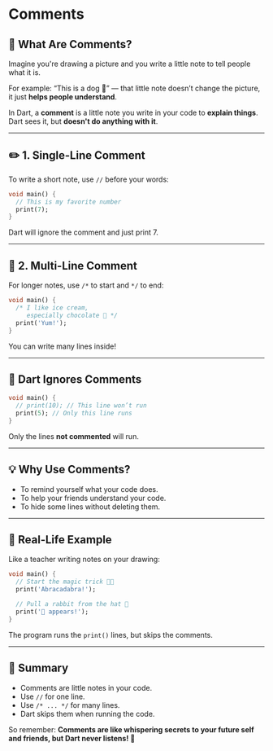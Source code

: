 # Comments

## 💬 What Are Comments?

Imagine you're drawing a picture and you write a little note to tell people what it is.

For example: “This is a dog 🐶” — that little note doesn’t change the picture, it just **helps people understand**.

In Dart, a **comment** is a little note you write in your code to **explain things**. Dart sees it, but **doesn't do
anything with it**.

---

## ✏️ 1. Single-Line Comment

To write a short note, use `//` before your words:

```dart
void main() {
  // This is my favorite number
  print(7);
}
```

Dart will ignore the comment and just print 7.

---

## 📄 2. Multi-Line Comment

For longer notes, use `/*` to start and `*/` to end:

```dart
void main() {
  /* I like ice cream,
     especially chocolate 🍫 */
  print('Yum!');
}
```

You can write many lines inside!

---

## 🤖 Dart Ignores Comments

```dart
void main() {
  // print(10); // This line won’t run
  print(5); // Only this line runs
}
```

Only the lines **not commented** will run.

---

## 💡 Why Use Comments?

- To remind yourself what your code does.
- To help your friends understand your code.
- To hide some lines without deleting them.

---

## 🎨 Real-Life Example

Like a teacher writing notes on your drawing:

```dart
void main() {
  // Start the magic trick 🎩✨
  print('Abracadabra!');

  // Pull a rabbit from the hat 🐇
  print('🐇 appears!');
}
```

The program runs the `print()` lines, but skips the comments.

---

## 🧁 Summary

- Comments are little notes in your code.
- Use `//` for one line.
- Use `/* ... */` for many lines.
- Dart skips them when running the code.

So remember: **Comments are like whispering secrets to your future self and friends, but Dart never listens! 🤫**
